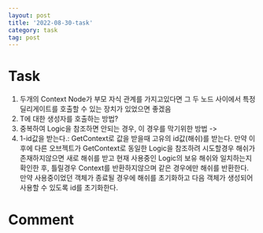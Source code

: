 ```yaml
---
layout: post
title: '2022-08-30-task'
category: task
tag: post
---
```


# Task
1. 두개의 Context Node가 부모 자식 관계를 가지고있다면 그 두 노드 사이에서 특정 딜리게이트를 호출할 수 있는 장치가 있었으면 좋겠음
2. T에 대한 생성자를 호출하는 방법?
3. 중복하여 Logic을 참조하면 안되는 경우, 이 경우를 막기위한 방법 ->
4. 1-id값을 받는다.: GetContext로 값을 받을때 고유의 id값(해쉬)를 받는다. 만약 이후에 다른 오브젝트가 GetContext로 동일한 Logic을 참조하려 시도할경우 해쉬가 존재하지않으면 새로 해쉬를 받고 현재 사용중인 Logic의 보유 해쉬와 일치하는지 확인한 후, 틀릴경우 Context를 반환하지않으며 같은 경우에만 해쉬를 반환한다. 만약 사용중이었던 객체가 종료될 경우에 해쉬를 초기화하고 다음 객체가 생성되어 사용할 수 있도록 id를 초기화한다. 


# Comment
